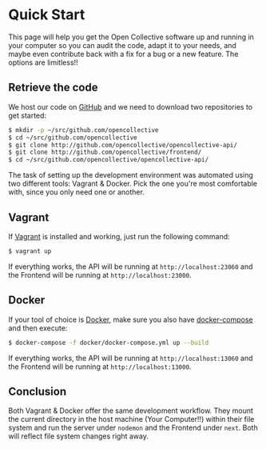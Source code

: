 # Quick Start

This page will help you get the Open Collective software up and
running in your computer so you can audit the code, adapt it to your
needs, and maybe even contribute back with a fix for a bug or a new
feature. The options are limitless!!

## Retrieve the code

We host our code on [GitHub](https://github.com/opencollective) and we
need to download two repositories to get started:

```bash
$ mkdir -p ~/src/github.com/opencollective
$ cd ~/src/github.com/opencollective
$ git clone http://github.com/opencollective/opencollective-api/
$ git clone http://github.com/opencollective/frontend/
$ cd ~/src/github.com/opencollective/opencollective-api/
```

The task of setting up the development environment was automated using
two different tools: Vagrant & Docker. Pick the one you're most
comfortable with, since you only need one or another.

## Vagrant

If [Vagrant](https://www.vagrantup.com/downloads.html) is installed
and working, just run the following command:

```bash
$ vagrant up
```

If everything works, the API will be running at
`http://localhost:23060` and the Frontend will be running at
`http://localhost:23000`.

## Docker

If your tool of choice is [Docker](https://www.docker.com/get-docker),
make sure you also have
[docker-compose](https://docs.docker.com/compose) and then execute:

```bash
$ docker-compose -f docker/docker-compose.yml up --build
```

If everything works, the API will be running at
`http://localhost:13060` and the Frontend will be running at
`http://localhost:13000`.

## Conclusion

Both Vagrant & Docker offer the same development workflow. They mount
the current directory in the host machine (Your Computer!!) within
their file system and run the server under `nodemon` and the Frontend
under `next`. Both will reflect file system changes right away.
